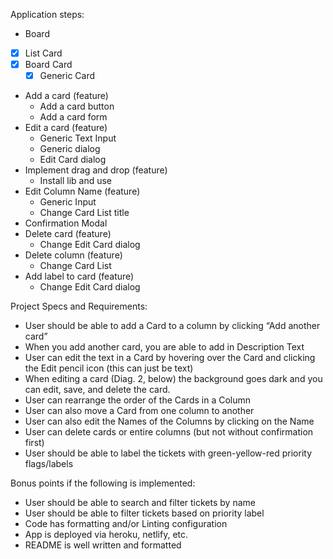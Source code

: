 Application steps:

-   Board
-   [x] List Card
-   [x] Board Card
    -   [x] Generic Card
-   Add a card (feature)
    -   Add a card button
    -   Add a card form
-   Edit a card (feature)
    -   Generic Text Input
    -   Generic dialog
    -   Edit Card dialog
-   Implement drag and drop (feature)
    -   Install lib and use
-   Edit Column Name (feature)
    -   Generic Input
    -   Change Card List title
-   Confirmation Modal
-   Delete card (feature)
    -   Change Edit Card dialog
-   Delete column (feature)
    -   Change Card List
-   Add label to card (feature)
    -   Change Edit Card dialog

Project Specs and Requirements:

-   User should be able to add a Card to a column by clicking “Add another card”
-   When you add another card, you are able to add in Description Text
-   User can edit the text in a Card by hovering over the Card and clicking the Edit pencil
    icon (this can just be text)
-   When editing a card (Diag. 2, below) the background goes dark and you can edit,
    save, and delete the card.
-   User can rearrange the order of the Cards in a Column
-   User can also move a Card from one column to another
-   User can also edit the Names of the Columns by clicking on the Name
-   User can delete cards or entire columns (but not without confirmation first)
-   User should be able to label the tickets with green-yellow-red priority flags/labels

Bonus points if the following is implemented:

-   User should be able to search and filter tickets by name
-   User should be able to filter tickets based on priority label
-   Code has formatting and/or Linting configuration
-   App is deployed via heroku, netlify, etc.
-   README is well written and formatted
